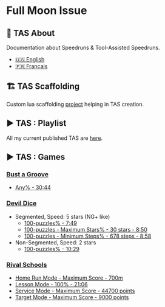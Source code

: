 # Full Moon Issue

## 📖 TAS About

Documentation about Speedruns & Tool-Assisted Speedruns.

- [🇺🇸 English](https://fullmoonissue.github.io/tas-about-en.pdf?last_version=2022-06-15)
- [🇫🇷 Français](https://fullmoonissue.github.io/tas-about-fr.pdf?last_version=2022-06-15)

## 🏗️ TAS Scaffolding

Custom lua scaffolding [project](https://github.com/fullmoonissue/tas-scaffolding) helping in TAS creation.

## ▶️ TAS : Playlist

All my current published TAS are [here](https://youtube.com/playlist?list=PLOritzM6b1Y_XC8kF1H1geVW2fAlfaBZA).

## ▶️ TAS : Games

### [Bust a Groove](https://en.wikipedia.org/wiki/Bust_a_Groove)

- [Any% - 30:44](https://www.youtube.com/watch?v=Kxq-E8L_lfY)

### [Devil Dice](https://en.wikipedia.org/wiki/Devil_Dice)

- Segmented, Speed: 5 stars (NG+ like)
    - [100-puzzles% - 7:49](https://www.youtube.com/watch?v=_7yKOdAjblM)
    - [100-puzzles - Maximum Stars% - 30 stars - 8:50](https://www.youtube.com/watch?v=LMxgXYxKpno)
    - [100-puzzles - Minimum Steps% - 678 steps - 8:58](https://www.youtube.com/watch?v=dPKOuuCzq54)
- Non-Segmented, Speed: 2 stars
    - [100-puzzles% - 10:29](https://www.youtube.com/watch?v=kPTkihZGlrY)

### [Rival Schools](https://en.wikipedia.org/wiki/Rival_Schools:_United_by_Fate)

- [Home Run Mode - Maximum Score - 700m](https://www.youtube.com/watch?v=tDp-lRBLIi8)
- [Lesson Mode - 100% - 21:06](https://www.youtube.com/watch?v=e1RWETgbzBQ)
- [Service Mode - Maximum Score - 44700 points](https://www.youtube.com/watch?v=reDowrCmnwY)
- [Target Mode - Maximum Score - 9000 points](https://www.youtube.com/watch?v=pKH3ChsgLFA)